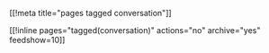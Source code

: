 [[!meta title="pages tagged conversation"]]

[[!inline pages="tagged(conversation)" actions="no" archive="yes"
feedshow=10]]
